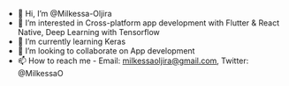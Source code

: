 - 👋 Hi, I’m @Milkessa-Oljira
- 👀 I’m interested in Cross-platform app development with Flutter & React Native, Deep Learning with Tensorflow
- 🌱 I’m currently learning Keras
- 💞️ I’m looking to collaborate on App development
- 📫 How to reach me - Email: milkessaoljira@gmail.com, Twitter: @MilkessaO

<!---
Milkessa-Oljira/Milkessa-Oljira is a ✨ special ✨ repository because its `README.md` (this file) appears on your GitHub profile.
You can click the Preview link to take a look at your changes.
--->
